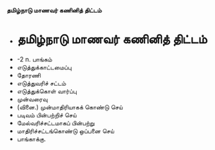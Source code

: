 **தமிழ்நாடு மாணவர் கணினித் திட்டம்**
- # தமிழ்நாடு மாணவர் கணினித் திட்டம்
- -2 n. பாங்கம்
- எடுத்துக்காட்டமைப்பு
- தோரணி
- எடுத்துவரிச் சட்டம்
- எடுத்துக்கொள் வார்ப்பு
- முன்வரைவு
- (வினை.) முன்மாதிரியாகக் கொண்டு செய்
- படிவம் பின்பற்றிச் செய்
- மேல்வரிச்சட்டமாகப் பின்பற்று
- மாதிரிச்சட்டங்கொண்டு ஒப்பனை செய்
- பாங்காக்கு.

